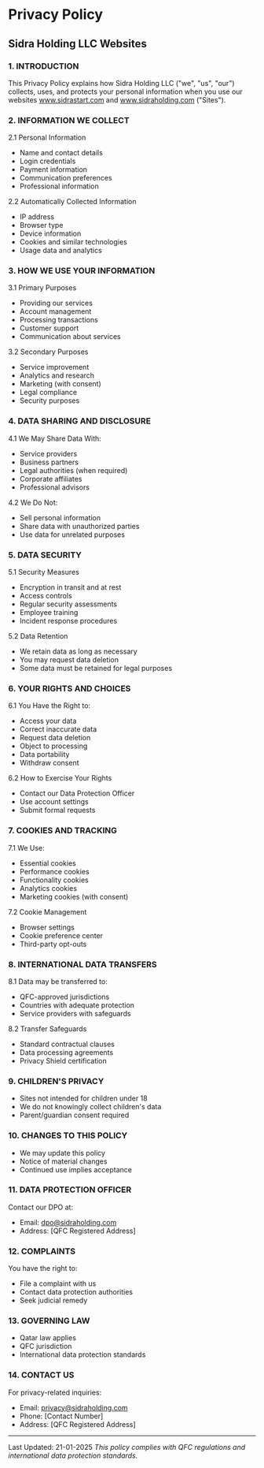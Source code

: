 # Privacy Policy
## Sidra Holding LLC Websites

### 1. INTRODUCTION
This Privacy Policy explains how Sidra Holding LLC ("we", "us", "our") collects, uses, and protects your personal information when you use our websites www.sidrastart.com and www.sidraholding.com ("Sites").

### 2. INFORMATION WE COLLECT
2.1 Personal Information
- Name and contact details
- Login credentials
- Payment information
- Communication preferences
- Professional information

2.2 Automatically Collected Information
- IP address
- Browser type
- Device information
- Cookies and similar technologies
- Usage data and analytics

### 3. HOW WE USE YOUR INFORMATION
3.1 Primary Purposes
- Providing our services
- Account management
- Processing transactions
- Customer support
- Communication about services

3.2 Secondary Purposes
- Service improvement
- Analytics and research
- Marketing (with consent)
- Legal compliance
- Security purposes

### 4. DATA SHARING AND DISCLOSURE
4.1 We May Share Data With:
- Service providers
- Business partners
- Legal authorities (when required)
- Corporate affiliates
- Professional advisors

4.2 We Do Not:
- Sell personal information
- Share data with unauthorized parties
- Use data for unrelated purposes

### 5. DATA SECURITY
5.1 Security Measures
- Encryption in transit and at rest
- Access controls
- Regular security assessments
- Employee training
- Incident response procedures

5.2 Data Retention
- We retain data as long as necessary
- You may request data deletion
- Some data must be retained for legal purposes

### 6. YOUR RIGHTS AND CHOICES
6.1 You Have the Right to:
- Access your data
- Correct inaccurate data
- Request data deletion
- Object to processing
- Data portability
- Withdraw consent

6.2 How to Exercise Your Rights
- Contact our Data Protection Officer
- Use account settings
- Submit formal requests

### 7. COOKIES AND TRACKING
7.1 We Use:
- Essential cookies
- Performance cookies
- Functionality cookies
- Analytics cookies
- Marketing cookies (with consent)

7.2 Cookie Management
- Browser settings
- Cookie preference center
- Third-party opt-outs

### 8. INTERNATIONAL DATA TRANSFERS
8.1 Data may be transferred to:
- QFC-approved jurisdictions
- Countries with adequate protection
- Service providers with safeguards

8.2 Transfer Safeguards
- Standard contractual clauses
- Data processing agreements
- Privacy Shield certification

### 9. CHILDREN'S PRIVACY
- Sites not intended for children under 18
- We do not knowingly collect children's data
- Parent/guardian consent required

### 10. CHANGES TO THIS POLICY
- We may update this policy
- Notice of material changes
- Continued use implies acceptance

### 11. DATA PROTECTION OFFICER
Contact our DPO at:
- Email: dpo@sidraholding.com
- Address: [QFC Registered Address]

### 12. COMPLAINTS
You have the right to:
- File a complaint with us
- Contact data protection authorities
- Seek judicial remedy

### 13. GOVERNING LAW
- Qatar law applies
- QFC jurisdiction
- International data protection standards

### 14. CONTACT US
For privacy-related inquiries:
- Email: privacy@sidraholding.com
- Phone: [Contact Number]
- Address: [QFC Registered Address]

---
Last Updated: 21-01-2025
*This policy complies with QFC regulations and international data protection standards.* 